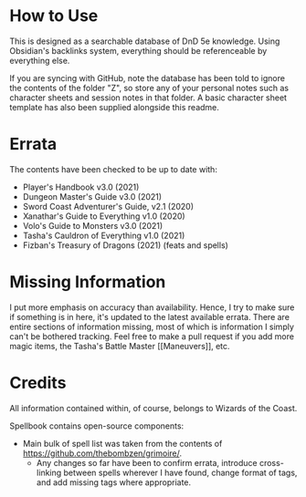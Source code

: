 # How to Use
This is designed as a searchable database of DnD 5e knowledge. Using Obsidian's backlinks system, everything should be referenceable by everything else.

If you are syncing with GitHub, note the database has been told to ignore the contents of the folder "Z", so store any of your personal notes such as character sheets and session notes in that folder. A basic character sheet template has also been supplied alongside this readme.


# Errata
The contents have been checked to be up to date with:

- Player's Handbook v3.0 (2021)
- Dungeon Master's Guide v3.0 (2021)
- Sword Coast Adventurer's Guide, v2.1 (2020)
- Xanathar's Guide to Everything v1.0 (2020)
- Volo's Guide to Monsters v3.0 (2021)
- Tasha's Cauldron of Everything v1.0 (2021)
- Fizban's Treasury of Dragons (2021) (feats and spells)

# Missing Information
I put more emphasis on accuracy than availability. Hence, I try to make sure if something is in here, it's updated to the latest available errata. There are entire sections of information missing, most of which is information I simply can't be bothered tracking. Feel free to make a pull request if you add more magic items, the Tasha's Battle Master [[Maneuvers]], etc.

# Credits

All information contained within, of course, belongs to Wizards of the Coast.


Spellbook contains open-source components:
- Main bulk of spell list was taken from the contents of https://github.com/thebombzen/grimoire/. 
	- Any changes so far have been to confirm errata, introduce cross-linking between spells wherever I have found, change format of tags, and add missing tags where appropriate.
